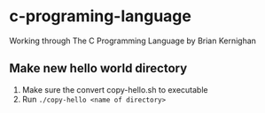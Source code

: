 # c-programing-language
Working through The C Programming Language by Brian Kernighan

## Make new hello world directory 
1. Make sure the convert copy-hello.sh to executable
2. Run ```./copy-hello <name of directory>``` 
